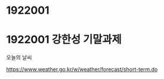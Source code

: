# 1922001
<h1>1922001 강한성 기말과제</h1>
<p> 오늘의 날씨 </p>
<a href=“링크주소”> https://www.weather.go.kr/w/weather/forecast/short-term.do    </a>
<img src="442.png“>
<div>
<p> 이번주 날씨는 맑거나 흐리겠습니다.
          </div>
<table>
 <tr>
 <th>요일</th>
 <th>날씨</th>
 </tr>
 <tr>
 <td>월요일</td>
 <td>맑음</td>
 </tr>
 <tr>
 <td>화요일</td>
 <td>흐림</td>
  </tr>
          <tr>
 <td>수요일</td>
 <td>맑음</td>
  </tr>
          <tr>
 <td>목요일</td>
 <td>구름</td>
  </tr>
          <tr>
 <td>금요일</td>
 <td>맑음</td>
  </tr>
          <tr>
 <td>토요일</td>
 <td>맑음</td>
  </tr>
          <tr>
 <td>일요일</td>
 <td>맑음</td>
  </tr>
 </table>
